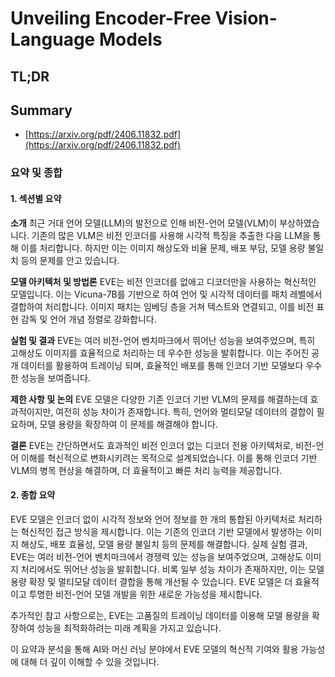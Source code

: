 # Unveiling Encoder-Free Vision-Language Models
## TL;DR
## Summary
- [https://arxiv.org/pdf/2406.11832.pdf](https://arxiv.org/pdf/2406.11832.pdf)

### 요약 및 종합

#### 1. 섹션별 요약
**소개**
최근 거대 언어 모델(LLM)의 발전으로 인해 비전-언어 모델(VLM)이 부상하였습니다. 기존의 많은 VLM은 비전 인코더를 사용해 시각적 특징을 추출한 다음 LLM을 통해 이를 처리합니다. 하지만 이는 이미지 해상도와 비율 문제, 배포 부담, 모델 용량 불일치 등의 문제를 안고 있습니다.

**모델 아키텍처 및 방법론**
EVE는 비전 인코더를 없애고 디코더만을 사용하는 혁신적인 모델입니다. 이는 Vicuna-7B를 기반으로 하여 언어 및 시각적 데이터를 패치 레벨에서 결합하여 처리합니다. 이미지 패치는 임베딩 층을 거쳐 텍스트와 연결되고, 이를 비전 표현 감독 및 언어 개념 정렬로 강화합니다.

**실험 및 결과**
EVE는 여러 비전-언어 벤치마크에서 뛰어난 성능을 보여주었으며, 특히 고해상도 이미지를 효율적으로 처리하는 데 우수한 성능을 발휘합니다. 이는 주어진 공개 데이터를 활용하여 트레이닝 되며, 효율적인 배포를 통해 인코더 기반 모델보다 우수한 성능을 보여줍니다.

**제한 사항 및 논의**
EVE 모델은 다양한 기존 인코더 기반 VLM의 문제를 해결하는데 효과적이지만, 여전히 성능 차이가 존재합니다. 특히, 언어와 멀티모달 데이터의 결합이 필요하며, 모델 용량을 확장하여 이 문제를 해결해야 합니다.

**결론**
EVE는 간단하면서도 효과적인 비전 인코더 없는 디코더 전용 아키텍처로, 비전-언어 이해를 혁신적으로 변화시키려는 목적으로 설계되었습니다. 이를 통해 인코더 기반 VLM의 병목 현상을 해결하며, 더 효율적이고 빠른 처리 능력을 제공합니다.

#### 2. 종합 요약
EVE 모델은 인코더 없이 시각적 정보와 언어 정보를 한 개의 통합된 아키텍처로 처리하는 혁신적인 접근 방식을 제시합니다. 이는 기존의 인코더 기반 모델에서 발생하는 이미지 해상도, 배포 효율성, 모델 용량 불일치 등의 문제를 해결합니다. 실제 실험 결과, EVE는 여러 비전-언어 벤치마크에서 경쟁력 있는 성능을 보여주었으며, 고해상도 이미지 처리에서도 뛰어난 성능을 발휘합니다. 비록 일부 성능 차이가 존재하지만, 이는 모델 용량 확장 및 멀티모달 데이터 결합을 통해 개선될 수 있습니다. EVE 모델은 더 효율적이고 투명한 비전-언어 모델 개발을 위한 새로운 가능성을 제시합니다.

추가적인 참고 사항으로는, EVE는 고품질의 트레이닝 데이터를 이용해 모델 용량을 확장하여 성능을 최적화하려는 미래 계획을 가지고 있습니다.

이 요약과 분석을 통해 AI와 머신 러닝 분야에서 EVE 모델의 혁신적 기여와 활용 가능성에 대해 더 깊이 이해할 수 있을 것입니다.